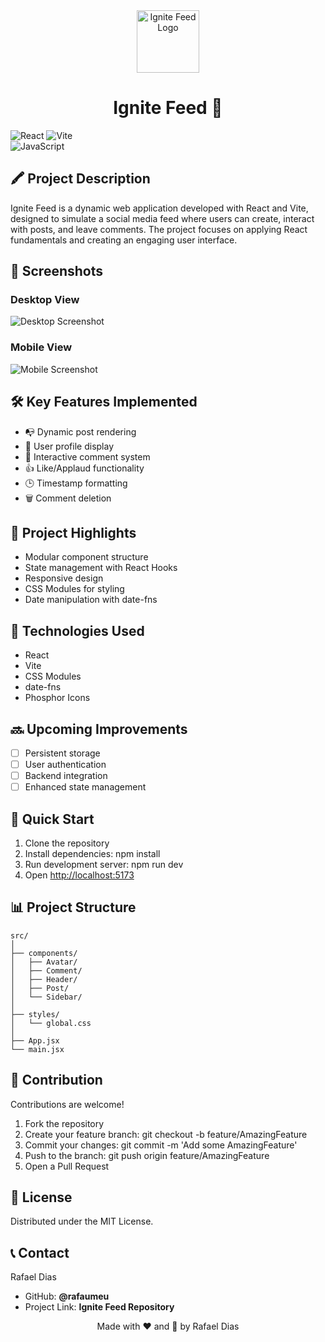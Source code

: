 <div align="center">
   <img src="https://github.com/user-attachments/assets/513a5e04-23c9-4938-89a8-80c57eadefb7" alt="Ignite Feed Logo" width="100" />
   <h1>Ignite Feed 🚀</h1>
</div>

![React](https://img.shields.io/badge/React-18.3.1-61DAFB?logo=react)
![Vite](https://img.shields.io/badge/Vite-4.0-646CFF?logo=vite)  
![JavaScript](https://img.shields.io/badge/JavaScript-ES6-F7DF1E?logo=javascript)

## 🖍️ Project Description

Ignite Feed is a dynamic web application developed with React and Vite, designed to simulate a social media feed where users can create, interact with posts, and leave comments. The project focuses on applying React fundamentals and creating an engaging user interface.

## 📸 Screenshots

### Desktop View

![Desktop Screenshot](https://github.com/user-attachments/assets/aa5bda4d-c087-4afb-b7e1-595afb9ec68f)

### Mobile View

![Mobile Screenshot](https://github.com/user-attachments/assets/26d8aa83-e241-4eb5-9ec2-7579bfb940aa)

## 🛠️ Key Features Implemented

- 📭 Dynamic post rendering
- 👤 User profile display
- 💬 Interactive comment system
- 👍 Like/Applaud functionality
- 🕒 Timestamp formatting
- 🗑️ Comment deletion

## 🌟 Project Highlights

- Modular component structure
- State management with React Hooks
- Responsive design
- CSS Modules for styling
- Date manipulation with date-fns

## 🚀 Technologies Used

- React
- Vite
- CSS Modules
- date-fns
- Phosphor Icons

## 🔜 Upcoming Improvements

- [ ] Persistent storage
- [ ] User authentication
- [ ] Backend integration
- [ ] Enhanced state management

## 🚀 Quick Start

1. Clone the repository
2. Install dependencies: npm install
3. Run development server: npm run dev
4. Open [http://localhost:5173](http://localhost:5173)

## 📊 Project Structure

```
src/
│ 
├── components/ 
│   ├── Avatar/ 
│   ├── Comment/ 
│   ├── Header/ 
│   ├── Post/ 
│   └── Sidebar/ 
│ 
├── styles/ 
│   └── global.css 
│ 
├── App.jsx 
└── main.jsx
```

## 👥 Contribution

Contributions are welcome!

1. Fork the repository
2. Create your feature branch: git checkout -b feature/AmazingFeature
3. Commit your changes: git commit -m 'Add some AmazingFeature'
4. Push to the branch: git push origin feature/AmazingFeature  
5. Open a Pull Request

## 📜 License

Distributed under the MIT License.

## 📞 Contact

Rafael Dias

- GitHub: **@rafaumeu**
- Project Link: **Ignite Feed Repository**

<div align="center">
   <p>Made with ❤️ and 🚀 by Rafael Dias</p>
</div>
